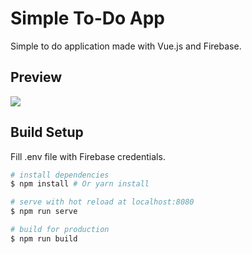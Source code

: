 # Simple To-Do App

Simple to do application made with Vue.js and Firebase.

## Preview
![](./preview/preview.gif)

## Build Setup
Fill .env file with Firebase credentials.

``` bash
# install dependencies
$ npm install # Or yarn install

# serve with hot reload at localhost:8080
$ npm run serve

# build for production
$ npm run build
```
